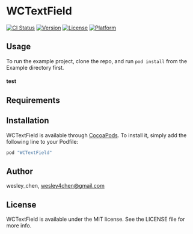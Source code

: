 # WCTextField

[![CI Status](http://img.shields.io/travis/wesley_chen/WCTextField.svg?style=flat)](https://travis-ci.org/wesley_chen/WCTextField)
[![Version](https://img.shields.io/cocoapods/v/WCTextField.svg?style=flat)](http://cocoapods.org/pods/WCTextField)
[![License](https://img.shields.io/cocoapods/l/WCTextField.svg?style=flat)](http://cocoapods.org/pods/WCTextField)
[![Platform](https://img.shields.io/cocoapods/p/WCTextField.svg?style=flat)](http://cocoapods.org/pods/WCTextField)

## Usage

To run the example project, clone the repo, and run `pod install` from the Example directory first.

#### test

## Requirements

## Installation

WCTextField is available through [CocoaPods](http://cocoapods.org). To install
it, simply add the following line to your Podfile:

```ruby
pod "WCTextField"
```

## Author

wesley_chen, wesley4chen@gmail.com

## License

WCTextField is available under the MIT license. See the LICENSE file for more info.
